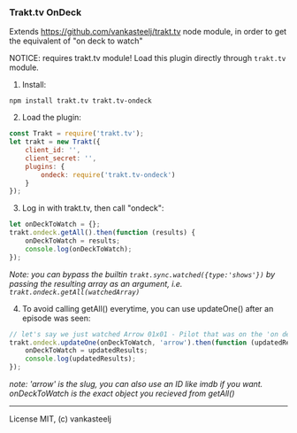 ### Trakt.tv OnDeck
Extends https://github.com/vankasteelj/trakt.tv node module, in order to get the equivalent of "on deck to watch"

NOTICE: requires trakt.tv module! Load this plugin directly through `trakt.tv` module.

1) Install:

```npm install trakt.tv trakt.tv-ondeck```

2) Load the plugin:

```js
const Trakt = require('trakt.tv');
let trakt = new Trakt({
    client_id: '',
    client_secret: '',
    plugins: {
        ondeck: require('trakt.tv-ondeck')
    }
});
```

3) Log in with trakt.tv, then call "ondeck":
```js
let onDeckToWatch = {};
trakt.ondeck.getAll().then(function (results) {
    onDeckToWatch = results;
    console.log(onDeckToWatch);
});
```
*Note: you can bypass the builtin `trakt.sync.watched({type:'shows'})` by passing the resulting array as an argument, i.e. `trakt.ondeck.getAll(watchedArray)`*

4) To avoid calling getAll() everytime, you can use updateOne() after an episode was seen:
```js
// let's say we just watched Arrow 01x01 - Pilot that was on the 'on deck' propositions
trakt.ondeck.updateOne(onDeckToWatch, 'arrow').then(function (updatedResults) {
    onDeckToWatch = updatedResults;
    console.log(updatedResults);
});
```
_note: 'arrow' is the slug, you can also use an ID like imdb if you want. onDeckToWatch is the exact object you recieved from getAll()_

---
License MIT, (c) vankasteelj
